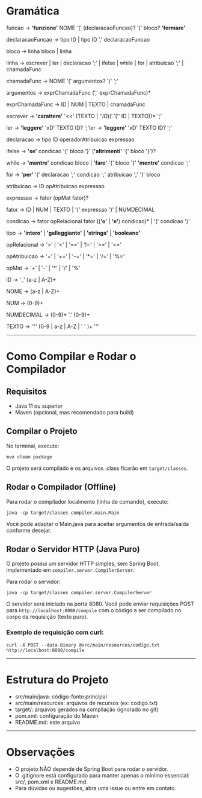 # Gramática

funcao → **'funzione'** NOME '(' (declaracaoFuncao)? ')' bloco? **'fermare'**

declaracaoFuncao → tipo ID | tipo ID ',' declaracaoFuncao

bloco → linha bloco | linha

linha → escrever | ler | declaracao ';' | ifelse | while | for | atribuicao ';' | chamadaFunc

chamadaFunc → NOME '(' argumentos? ')' ';'

argumentos → exprChamadaFunc (',' exprChamadaFunc)\*

exprChamadaFunc → ID | NUM | TEXTO | chamadaFunc

escrever → **'carattere'** '<<' (TEXTO | '$' ID) ('.' ('$' ID | TEXTO))\* ';'

ler → **'leggere'** 'xD' TEXTO ID? ';'ler → **'leggere'** 'xD' TEXTO ID? ';'

declaracao → tipo ID operadorAtribuicao expressao

ifelse → **'se'** condicao '{' bloco '}' (**'altrimenti'** '{' bloco '}')?

while → **'mentre'** condicao bloco | **'fare'** '{' bloco '}' **'mentre'** condicao ';'

for → **'per'** '(' declaracao ';' condicao ';' atribuicao ';' ')' bloco

atribuicao → ID opAtribuicao expressao

expressao → fator (opMat fator)?

fator → ID | NUM | TEXTO | '(' expressao ')' | NUMDECIMAL

condicao → fator opRelacional fator ((**'o'** | **'e'**) condicao)\* | '(' condicao ')'

tipo → **'intero'** | **'galleggiante'** | **'stringa'** | **'booleano'**

opRelacional → '>' | '<' | '==' | '!=' | '>=' | '<='

opAtribuicao → '=' | '+=' | '-=' | '\*=' | '/=' | '%='

opMat → '+' | '-' | '\*' | '/' | '%'

ID → '\_' (a-z | A-Z)+

NOME → (a-z | A-Z)+

NUM → (0-9)+

NUMDECIMAL → (0-9)+ '.' (0-9)+

TEXTO → '"' (0-9 | a-z | A-Z | ' ' )+ '"'

---

# Como Compilar e Rodar o Compilador

## Requisitos

- Java 11 ou superior
- Maven (opcional, mas recomendado para build)

## Compilar o Projeto

No terminal, execute:

```
mvn clean package
```

O projeto será compilado e os arquivos .class ficarão em `target/classes`.

## Rodar o Compilador (Offline)

Para rodar o compilador localmente (linha de comando), execute:

```
java -cp target/classes compiler.main.Main
```

Você pode adaptar o Main.java para aceitar argumentos de entrada/saída conforme desejar.

## Rodar o Servidor HTTP (Java Puro)

O projeto possui um servidor HTTP simples, sem Spring Boot, implementado em `compiler.server.CompilerServer`.

Para rodar o servidor:

```
java -cp target/classes compiler.server.CompilerServer
```

O servidor será iniciado na porta 8080. Você pode enviar requisições POST para `http://localhost:8080/compile` com o código a ser compilado no corpo da requisição (texto puro).

### Exemplo de requisição com curl:

```
curl -X POST --data-binary @src/main/resources/codigo.txt http://localhost:8080/compile
```

---

# Estrutura do Projeto

- src/main/java: código-fonte principal
- src/main/resources: arquivos de recursos (ex: codigo.txt)
- target/: arquivos gerados na compilação (ignorado no git)
- pom.xml: configuração do Maven
- README.md: este arquivo

---

# Observações

- O projeto NÃO depende de Spring Boot para rodar o servidor.
- O .gitignore está configurado para manter apenas o mínimo essencial: src/, pom.xml e README.md.
- Para dúvidas ou sugestões, abra uma issue ou entre em contato.
